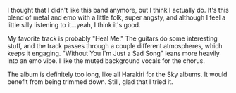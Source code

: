 I thought that I didn't like this band anymore, but I think I actually
do. It's this blend of metal and emo with a little folk, super
angsty, and although I feel a little silly listening to it...yeah, I think
it's good.

My favorite track is probably "Heal Me." The guitars do some interesting stuff,
and the track passes through a couple different atmospheres, which keeps it
engaging. "Without You I'm Just a Sad Song" leans more heavily into an emo vibe.
I like the muted background vocals for the chorus.

The album is definitely too long, like all Harakiri for the Sky albums. It would
benefit from being trimmed down. Still, glad that I tried it.
